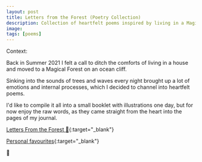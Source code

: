 ```yaml
---
layout: post
title: Letters from the Forest (Poetry Collection)
description: Collection of heartfelt poems inspired by living in a Magical Forest.
image:
tags: [poems]
---
```


Context: 

Back in Summer 2021 I felt a call to ditch the comforts of living in a house and moved to a Magical Forest on an ocean cliff.

Sinking into the sounds of trees and waves every night brought up a lot of emotions and internal processes, which I decided to channel into heartfelt poems.

I'd like to compile it all into a small booklet with illustrations one day, but for now enjoy the raw words, as they came straight from the heart into the pages of my journal.

[Letters From the Forest 🌳](https://write.as/fromtheforest/){:target="_blank"}

[Personal favourites](https://write.as/fromtheforest/tag:favourites){:target="_blank"}

💜